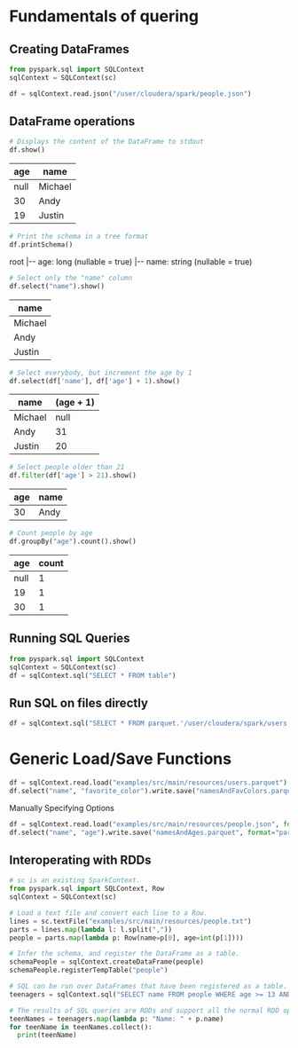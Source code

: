# Fundamentals of quering

## Creating DataFrames

```Python
from pyspark.sql import SQLContext
sqlContext = SQLContext(sc)

df = sqlContext.read.json("/user/cloudera/spark/people.json")
```

## DataFrame operations

```Python
# Displays the content of the DataFrame to stdout
df.show()
```

| age | name |
| ------------- | ------------- | 
| null | Michael |
| 30 | Andy |
| 19 | Justin |


```Python
# Print the schema in a tree format
df.printSchema()
```
root
 |-- age: long (nullable = true)
 |-- name: string (nullable = true)

```Python
# Select only the "name" column
df.select("name").show()
```

| name |
| ------------- | 
| Michael |
| Andy |
| Justin |

```Python
# Select everybody, but increment the age by 1
df.select(df['name'], df['age'] + 1).show()
```

| name | (age + 1) |
| ------------- | ------------- | 
| Michael | null |
| Andy | 31 |
| Justin | 20 |

```Python
# Select people older than 21
df.filter(df['age'] > 21).show()
```
| age | name |
| ------------- | ------------- | 
| 30 | Andy |

```Python
# Count people by age
df.groupBy("age").count().show()
```
| age | count |
| ------------- | ------------- | 
| null | 1 |
| 19 | 1 |
| 30 | 1 |

## Running SQL Queries
```Python
from pyspark.sql import SQLContext
sqlContext = SQLContext(sc)
df = sqlContext.sql("SELECT * FROM table")
```

## Run SQL on files directly
```Python
df = sqlContext.sql("SELECT * FROM parquet.'/user/cloudera/spark/users.parquet'")
```

# Generic Load/Save Functions
```Python
df = sqlContext.read.load("examples/src/main/resources/users.parquet")
df.select("name", "favorite_color").write.save("namesAndFavColors.parquet")
```

Manually Specifying Options
```Python
df = sqlContext.read.load("examples/src/main/resources/people.json", format="json")
df.select("name", "age").write.save("namesAndAges.parquet", format="parquet")
```


## Interoperating with RDDs
```Python
# sc is an existing SparkContext.
from pyspark.sql import SQLContext, Row
sqlContext = SQLContext(sc)

# Load a text file and convert each line to a Row.
lines = sc.textFile("examples/src/main/resources/people.txt")
parts = lines.map(lambda l: l.split(","))
people = parts.map(lambda p: Row(name=p[0], age=int(p[1])))

# Infer the schema, and register the DataFrame as a table.
schemaPeople = sqlContext.createDataFrame(people)
schemaPeople.registerTempTable("people")

# SQL can be run over DataFrames that have been registered as a table.
teenagers = sqlContext.sql("SELECT name FROM people WHERE age >= 13 AND age <= 19")

# The results of SQL queries are RDDs and support all the normal RDD operations.
teenNames = teenagers.map(lambda p: "Name: " + p.name)
for teenName in teenNames.collect():
  print(teenName)
```
